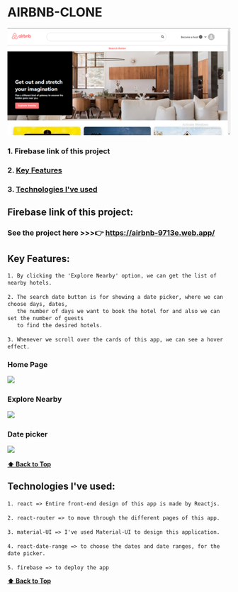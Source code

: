 # AIRBNB-CLONE

<img src = "img/airbnb.png"  > 

### 1. Firebase link of this project
### 2. [Key Features](#key-features) 
### 3. [Technologies I've used](#technologies-ive-used)
 

## Firebase link of this project:  
   ### See the project here >>>👉   https://airbnb-9713e.web.app/

## Key Features:
    1. By clicking the 'Explore Nearby' option, we can get the list of nearby hotels.    
       
    2. The search date button is for showing a date picker, where we can choose days, dates,
       the number of days we want to book the hotel for and also we can set the number of guests
       to find the desired hotels.
    
    3. Whenever we scroll over the cards of this app, we can see a hover effect.
  
  ### Home Page
  
  <img src = "Gifs/airbnb_1.gif"  >
  
  ### Explore Nearby
  
  <img src = "Gifs/airbnb_2.gif"  >
  
  ### Date picker
  
  <img src = "Gifs/airbnb_3.gif"  >
  
  **[⬆ Back to Top](#airbnb-clone)**

## Technologies I've used:
    1. react => Entire front-end design of this app is made by Reactjs.
    
    2. react-router => to move through the different pages of this app.
    
    3. material-UI => I've used Material-UI to design this application.
    
    4. react-date-range => to choose the dates and date ranges, for the date picker.
        
    5. firebase => to deploy the app
    
    
  **[⬆ Back to Top](#airbnb-clone)**
